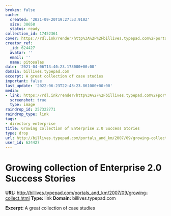 ```yaml
---
broken: false
cache:
  created: '2021-09-20T19:27:53.910Z'
  size: 38658
  status: ready
collection_id: 17452361
cover: https://rdl.ink/render/http%3A%2F%2Fbillives.typepad.com%2Fportals_and_km%2F2007%2F09%2Fgrowing-collect.html
creator_ref:
  _id: 624427
  avatar: ''
  email: ''
  name: pitosalas
date: '2021-04-06T13:40:23.173000+00:00'
domain: billives.typepad.com
excerpt: A great collection of case studies
important: false
last_update: '2022-06-23T22:43:23.861000+00:00'
media:
- link: https://rdl.ink/render/http%3A%2F%2Fbillives.typepad.com%2Fportals_and_km%2F2007%2F09%2Fgrowing-collect.html
  screenshot: true
  type: image
raindrop_id: 257322771
raindrop_type: link
tags:
- directory enterprise
title: Growing collection of Enterprise 2.0 Success Stories
type: drop
url: http://billives.typepad.com/portals_and_km/2007/09/growing-collect.html
user_id: 624427
---
```


# Growing collection of Enterprise 2.0 Success Stories

**URL:** http://billives.typepad.com/portals_and_km/2007/09/growing-collect.html
**Type:** link
**Domain:** billives.typepad.com

**Excerpt:** A great collection of case studies
